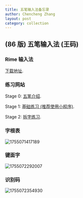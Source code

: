 ```yaml
---
title: 五笔输入法备忘录
author: Chencheng Zhang
layout: post
category: collection
---
```


## (86 版) 五笔输入法 (王码)

### Rime 输入法

[下载地址](https://github.com/czhang271828/Rime/tree/main).

### 练习网站

Stage 0: [五笔介绍](http://www.wb86.com/wbwz/86help.htm).

Stage 1: [基础练习 (推荐使用小程序)](https://wubixuexi.com/).

Stage 2: [拆字练习](https://wongsingfo.github.io/86wubi/).

### 字根表

![1755071417189](https://raw.githubusercontent.com/czhang271828/imgs/New_img//n_img1755071417189.png)

### 键面字

![1755072292007](https://raw.githubusercontent.com/czhang271828/imgs/New_img//n_img1755072292007.png)

### 识别码

![1755072354930](https://raw.githubusercontent.com/czhang271828/imgs/New_img//n_img1755072354930.png)